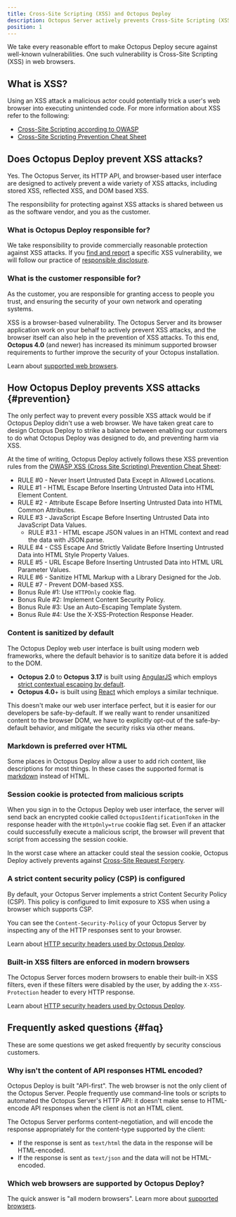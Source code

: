 ```yaml
---
title: Cross-Site Scripting (XSS) and Octopus Deploy
description: Octopus Server actively prevents Cross-Site Scripting (XSS) using a number of preventative measures.
position: 1
---
```


We take every reasonable effort to make Octopus Deploy secure against well-known vulnerabilities. One such vulnerability is Cross-Site Scripting (XSS) in web browsers.

## What is XSS?

Using an XSS attack a malicious actor could potentially trick a user's web browser into executing unintended code. For more information about XSS refer to the following:

- [Cross-Site Scripting according to OWASP](https://www.owasp.org/index.php/Cross-site_Scripting_(XSS))
- [Cross-Site Scripting Prevention Cheat Sheet](https://www.owasp.org/index.php/XSS_(Cross_Site_Scripting)_Prevention_Cheat_Sheet)

## Does Octopus Deploy prevent XSS attacks?

Yes. The Octopus Server, its HTTP API, and browser-based user interface are designed to actively prevent a wide variety of XSS attacks, including stored XSS, reflected XSS, and DOM based XSS.

The responsibility for protecting against XSS attacks is shared between us as the software vendor, and you as the customer.

### What is Octopus Deploy responsible for?

We take responsibility to provide commercially reasonable protection against XSS attacks. If you [find and report](https://octopus.com/security/disclosure) a specific XSS vulnerability, we will follow our practice of [responsible disclosure](https://octopus.com/security/disclosure).

### What is the customer responsible for?

As the customer, you are responsible for granting access to people you trust, and ensuring the security of your own network and operating systems.

XSS is a browser-based vulnerability. The Octopus Server and its browser application work on your behalf to actively prevent XSS attacks, and the browser itself can also help in the prevention of XSS attacks. To this end, **Octopus 4.0** (and newer) has increased its minimum supported browser requirements to further improve the security of your Octopus installation.

Learn about [supported web browsers](/docs/installation/requirements.md#supported-browsers).

## How Octopus Deploy prevents XSS attacks {#prevention}

The only perfect way to prevent every possible XSS attack would be if Octopus Deploy didn't use a web browser. We have taken great care to design Octopus Deploy to strike a balance between enabling our customers to do what Octopus Deploy was designed to do, and preventing harm via XSS.

At the time of writing, Octopus Deploy actively follows these XSS prevention rules from the [OWASP XSS (Cross Site Scripting) Prevention Cheat Sheet](https://www.owasp.org/index.php/XSS_(Cross_Site_Scripting)_Prevention_Cheat_Sheet):

- RULE #0 - Never Insert Untrusted Data Except in Allowed Locations.
- RULE #1 - HTML Escape Before Inserting Untrusted Data into HTML Element Content.
- RULE #2 - Attribute Escape Before Inserting Untrusted Data into HTML Common Attributes.
- RULE #3 - JavaScript Escape Before Inserting Untrusted Data into JavaScript Data Values.
  - RULE #3.1 - HTML escape JSON values in an HTML context and read the data with JSON.parse.
- RULE #4 - CSS Escape And Strictly Validate Before Inserting Untrusted Data into HTML Style Property Values.
- RULE #5 - URL Escape Before Inserting Untrusted Data into HTML URL Parameter Values.
- RULE #6 - Sanitize HTML Markup with a Library Designed for the Job.
- RULE #7 - Prevent DOM-based XSS.
- Bonus Rule #1: Use `HTTPOnly` cookie flag.
- Bonus Rule #2: Implement Content Security Policy.
- Bonus Rule #3: Use an Auto-Escaping Template System.
- Bonus Rule #4: Use the X-XSS-Protection Response Header.

### Content is sanitized by default

The Octopus Deploy web user interface is built using modern web frameworks, where the default behavior is to sanitize data before it is added to the DOM.

- **Octopus 2.0** to **Octopus 3.17** is built using [AngularJS](https://angularjs.org/) which employs [strict contextual escaping by default](https://docs.angularjs.org/api/ng/service/$sce).
- **Octopus 4.0**+ is built using [React](https://reactjs.org/) which employs a similar technique.

This doesn't make our web user interface perfect, but it is easier for our developers be safe-by-default. If we really want to render unsanitized content to the browser DOM, we have to explicitly opt-out of the safe-by-default behavior, and mitigate the security risks via other means.

### Markdown is preferred over HTML

Some places in Octopus Deploy allow a user to add rich content, like descriptions for most things. In these cases the supported format is [markdown](http://commonmark.org/) instead of HTML.

### Session cookie is protected from malicious scripts

When you sign in to the Octopus Deploy web user interface, the server will send back an encrypted cookie called `OctopusIdentificationToken` in the response header with the `HttpOnly=true` cookie flag set. Even if an attacker could successfully execute a malicious script, the browser will prevent that script from accessing the session cookie.

In the worst case where an attacker could steal the session cookie, Octopus Deploy actively prevents against [Cross-Site Request Forgery](csrf-and-octopus-deploy.md).

### A strict content security policy (CSP) is configured

By default, your Octopus Server implements a strict Content Security Policy (CSP). This policy is configured to limit exposure to XSS when using a browser which supports CSP.

You can see the `Content-Security-Policy` of your Octopus Server by inspecting any of the HTTP responses sent to your browser.

Learn about [HTTP security headers used by Octopus Deploy](/docs/security/http-security-headers.md).

### Built-in XSS filters are enforced in modern browsers

The Octopus Server forces modern browsers to enable their built-in XSS filters, even if these filters were disabled by the user, by adding the `X-XSS-Protection` header to every HTTP response.

Learn about [HTTP security headers used by Octopus Deploy](/docs/security/http-security-headers.md).

## Frequently asked questions {#faq}

These are some questions we get asked frequently by security conscious customers.

### Why isn't the content of API responses HTML encoded?

Octopus Deploy is built "API-first". The web browser is not the only client of the Octopus Server. People frequently use command-line tools or scripts to automated the Octopus Server's HTTP API: it doesn't make sense to HTML-encode API responses when the client is not an HTML client.

The Octopus Server performs content-negotiation, and will encode the response appropriately for the content-type supported by the client:

- If the response is sent as `text/html` the data in the response will be HTML-encoded.
- If the response is sent as `text/json` and the data will not be HTML-encoded.

### Which web browsers are supported by Octopus Deploy?

The quick answer is "all modern browsers". Learn more about [supported browsers](/docs/installation/requirements.md).
